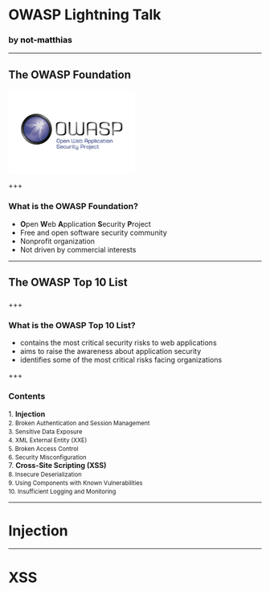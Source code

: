 
[//]: # (Topics:)
[//]: # (What is OWASP?)
[//]: # (OWASP Top 10)
[//]: # (Injection)
[//]: # (XSS)



# OWASP Lightning Talk
### by <a href="https://github.com/not-matthias" style="text-decoration:none; color: black">not-matthias</a>

---

## The OWASP Foundation

<img src="./owasp-logo.png" width="50%" height="50%" align="middle">

+++ 

### What is the OWASP Foundation?

- **O**pen **W**eb **A**pplication **S**ecurity **P**roject
- Free and open software security community
- Nonprofit organization
- Not driven by commercial interests

--- 

## The OWASP Top 10 List
 
### 

+++

### What is the OWASP Top 10 List?

- contains the most critical security risks to web applications
- aims to raise the awareness about application security
- identifies some of the most critical risks facing organizations

+++

### Contents

<span> 1. **Injection**</span><br>
<small> 2. Broken Authentication and Session Management</small><br>
<small> 3. Sensitive Data Exposure</small><br>
<small> 4. XML External Entity (XXE)</small><br>
<small> 5. Broken Access Control</small><br>
<small> 6. Security Misconfiguration</small><br>
<span>  7. **Cross-Site Scripting (XSS)**</span><br>
<small> 8. Insecure Deserialization</small><br>
<small> 9. Using Components with Known Vulnerabilities</small><br>
<small> 10. Insufficient Logging and Monitoring</small><br>

--- 

# Injection



--- 

# XSS


